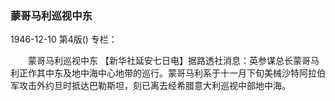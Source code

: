 ### 蒙哥马利巡视中东

1946-12-10
第4版()
专栏：

　　蒙哥马利巡视中东
    【新华社延安七日电】据路透社消息：英参谋总长蒙哥马利正作其中东及地中海中心地带的巡行。蒙哥马利系于十一月下旬美械沙特阿拉伯军攻击外约旦时抵达巴勒斯坦，刻已离去经希腊意大利巡视中部地中海。
